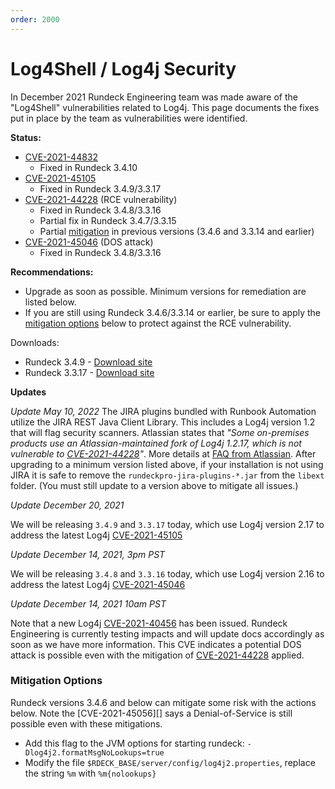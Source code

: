 ```yaml
---
order: 2000
---
```


# Log4Shell / Log4j Security

In December 2021 Rundeck Engineering team was made aware of the "Log4Shell" vulnerabilities related to Log4j.  This page documents the fixes put in place by the team as vulnerabilities were identified.

**Status:**
* [CVE-2021-44832][]
    * Fixed in Rundeck 3.4.10
* [CVE-2021-45105][]
    * Fixed in Rundeck 3.4.9/3.3.17
* [CVE-2021-44228][] (RCE vulnerability)
    *  Fixed in Rundeck 3.4.8/3.3.16
    *  Partial fix in Rundeck 3.4.7/3.3.15
    *  Partial [mitigation](#mitigation-options) in previous versions (3.4.6 and 3.3.14 and earlier)
* [CVE-2021-45046][] (DOS attack)
    *  Fixed in Rundeck 3.4.8/3.3.16

**Recommendations:**

* Upgrade as soon as possible.  Minimum versions for remediation are listed below.
* If you are still using Rundeck 3.4.6/3.3.14 or earlier, be sure to apply the [mitigation options](#mitigation-options) below to protect against the RCE vulnerability.

Downloads:

* Rundeck 3.4.9 - [Download site][]
* Rundeck 3.3.17 - [Download site][]

**Updates**

_Update May 10, 2022_
The JIRA plugins bundled with Runbook Automation utilize the JIRA REST Java Client Library.  This includes a Log4j version 1.2 that will flag security scanners.  Atlassian states that _"Some on-premises products use an Atlassian-maintained fork of Log4j 1.2.17, which is not vulnerable to [CVE-2021-44228][]"_.
More details at [FAQ from Atlassian](https://confluence.atlassian.com/kb/faq-for-cve-2021-44228-1103069406.html).
After upgrading to a minimum version listed above, if your installation is not using JIRA it is safe to remove the `rundeckpro-jira-plugins-*.jar` from the `libext` folder.  (You must still update to a version above to mitigate all issues.)

_Update December 20, 2021_

We will be releasing `3.4.9` and `3.3.17` today, which use Log4j version 2.17 to address the latest Log4j [CVE-2021-45105][]


_Update December 14, 2021, 3pm PST_

We will be releasing `3.4.8` and `3.3.16` today, which use Log4j version 2.16 to address the latest Log4j [CVE-2021-45046][]


_Update December 14, 2021 10am PST_

Note that a new Log4j [CVE-2021-40456][] has been issued. Rundeck Engineering is currently testing impacts and will update docs accordingly as soon as we have more information.
This CVE indicates a potential DOS attack is possible even with the mitigation of [CVE-2021-44228][] applied.

### Mitigation Options

Rundeck versions 3.4.6 and below can mitigate some risk with the actions below.  Note the [CVE-2021-45056][] says a Denial-of-Service is still possible even with these mitigations.

* Add this flag to the JVM options for starting rundeck: `-Dlog4j2.formatMsgNoLookups=true`
* Modify the file `$RDECK_BASE/server/config/log4j2.properties`, replace the string `%m` with `%m{nolookups}`

[Download site]: https://download.rundeck.com
[CVE-2021-44832]: https://cve.mitre.org/cgi-bin/cvename.cgi?name=CVE-2021-44832
[CVE-2021-44228]: https://cve.mitre.org/cgi-bin/cvename.cgi?name=CVE-2021-44228
[CVE-2021-45046]: https://cve.mitre.org/cgi-bin/cvename.cgi?name=CVE-2021-45046
[CVE-2021-45105]: https://cve.mitre.org/cgi-bin/cvename.cgi?name=CVE-2021-45105
[CVE-2021-40456]: https://cve.mitre.org/cgi-bin/cvename.cgi?name=CVE-2021-40456
